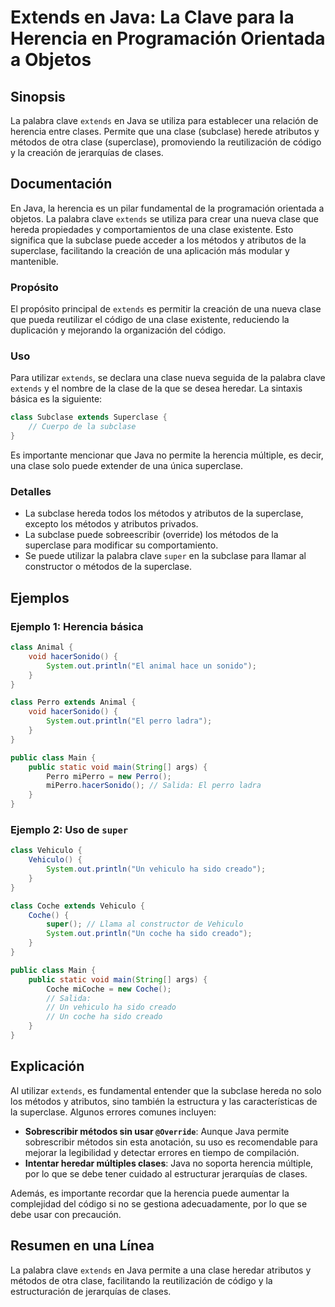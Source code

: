 <!--
Meta Description: # Extends en Java: La Clave para la Herencia en Programación Orientada a Objetos ## Sinopsis La palabra clave `extends` en Java se utiliza para establ...
Meta Keywords: una, extends, clase, java, que
-->

# Extends en Java: La Clave para la Herencia en Programación Orientada a Objetos

## Sinopsis
La palabra clave `extends` en Java se utiliza para establecer una relación de herencia entre clases. Permite que una clase (subclase) herede atributos y métodos de otra clase (superclase), promoviendo la reutilización de código y la creación de jerarquías de clases.

## Documentación
En Java, la herencia es un pilar fundamental de la programación orientada a objetos. La palabra clave `extends` se utiliza para crear una nueva clase que hereda propiedades y comportamientos de una clase existente. Esto significa que la subclase puede acceder a los métodos y atributos de la superclase, facilitando la creación de una aplicación más modular y mantenible.

### Propósito
El propósito principal de `extends` es permitir la creación de una nueva clase que pueda reutilizar el código de una clase existente, reduciendo la duplicación y mejorando la organización del código.

### Uso
Para utilizar `extends`, se declara una clase nueva seguida de la palabra clave `extends` y el nombre de la clase de la que se desea heredar. La sintaxis básica es la siguiente:

```java
class Subclase extends Superclase {
    // Cuerpo de la subclase
}
```
Es importante mencionar que Java no permite la herencia múltiple, es decir, una clase solo puede extender de una única superclase.

### Detalles
- La subclase hereda todos los métodos y atributos de la superclase, excepto los métodos y atributos privados.
- La subclase puede sobreescribir (override) los métodos de la superclase para modificar su comportamiento.
- Se puede utilizar la palabra clave `super` en la subclase para llamar al constructor o métodos de la superclase.

## Ejemplos

### Ejemplo 1: Herencia básica
```java
class Animal {
    void hacerSonido() {
        System.out.println("El animal hace un sonido");
    }
}

class Perro extends Animal {
    void hacerSonido() {
        System.out.println("El perro ladra");
    }
}

public class Main {
    public static void main(String[] args) {
        Perro miPerro = new Perro();
        miPerro.hacerSonido(); // Salida: El perro ladra
    }
}
```

### Ejemplo 2: Uso de `super`
```java
class Vehiculo {
    Vehiculo() {
        System.out.println("Un vehiculo ha sido creado");
    }
}

class Coche extends Vehiculo {
    Coche() {
        super(); // Llama al constructor de Vehiculo
        System.out.println("Un coche ha sido creado");
    }
}

public class Main {
    public static void main(String[] args) {
        Coche miCoche = new Coche();
        // Salida:
        // Un vehiculo ha sido creado
        // Un coche ha sido creado
    }
}
```

## Explicación
Al utilizar `extends`, es fundamental entender que la subclase hereda no solo los métodos y atributos, sino también la estructura y las características de la superclase. Algunos errores comunes incluyen:

- **Sobrescribir métodos sin usar `@Override`**: Aunque Java permite sobrescribir métodos sin esta anotación, su uso es recomendable para mejorar la legibilidad y detectar errores en tiempo de compilación.
- **Intentar heredar múltiples clases**: Java no soporta herencia múltiple, por lo que se debe tener cuidado al estructurar jerarquías de clases.

Además, es importante recordar que la herencia puede aumentar la complejidad del código si no se gestiona adecuadamente, por lo que se debe usar con precaución.

## Resumen en una Línea
La palabra clave `extends` en Java permite a una clase heredar atributos y métodos de otra clase, facilitando la reutilización de código y la estructuración de jerarquías de clases.